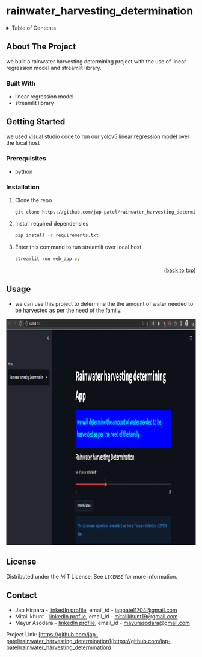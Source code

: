 # rainwater_harvesting_determination

<!-- TABLE OF CONTENTS -->
<details>
  <summary>Table of Contents</summary>
  <ol>
    <li>
      <a href="#about-the-project">About The Project</a>
      <ul>
        <li><a href="#built-with">Built With</a></li>
      </ul>
    </li>
    <li>
      <a href="#getting-started">Getting Started</a>
      <ul>
        <li><a href="#prerequisites">Prerequisites</a></li>
        <li><a href="#installation">Installation</a></li>
      </ul>
    </li>
    <li><a href="#usage">Usage</a></li>
    <li><a href="#license">License</a></li>
    <li><a href="#contact">Contact</a></li>
  </ol>
</details>


<!-- ABOUT THE PROJECT -->
## About The Project

we built a rainwater harvesting determining project with the use of linear regression model and streamlit library.

### Built With

* linear regression model
* streamlit library


<!-- GETTING STARTED -->
## Getting Started

we used visual studio code to run our yolov5 linear regression model over the local host

### Prerequisites

* python

### Installation

1. Clone the repo
   ```sh
   git clone https://github.com/jap-patel/rainwater_harvesting_determination.git
   ```
2. Install required dependensies
   ```sh
   pip install -r requirements.txt
   ```
3. Enter this command to run streamlit over local host
   ```js
   streamlit run web_app.py
   ```

<p align="right">(<a href="#top">back to top</a>)</p>



<!-- USAGE EXAMPLES -->
## Usage

* we can use this project to determine the the amount of water needed to be harvested as per the need of the family.


<img src="Rainwater harvesting Determination.png" alt="Rainwater harvesting Determining image" width="1000" height="600"/>   

<!-- LICENSE -->
## License

Distributed under the MIT License. See `LICENSE` for more information.


<!-- CONTACT -->
## Contact

* Jap Hirpara - [linkedIn profile](https://www.linkedin.com/in/jap-hirpara-0b42aa1a1/), email_id - jappatel1704@gmail.com
* Mitali khunt - [linkedIn profile](https://www.linkedin.com/in/mitali-khunt-72a6551b1/), email_id - mitalikhunt19@gmail.com
* Mayur Asodara - [linkedIn profile](https://www.linkedin.com/in/mayur-asodara-366067206), email_id - mayurasodara@gmail.com

Project Link: [https://github.com/jap-patel/rainwater_harvesting_determination](https://github.com/jap-patel/rainwater_harvesting_determination)

